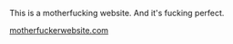 This is a motherfucking website.
And it's fucking perfect.

[motherfuckerwebsite.com](https://motherfuckerwebsite.com)
